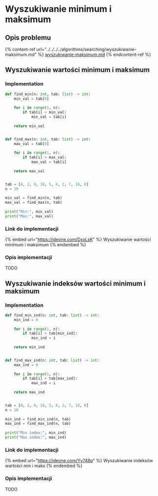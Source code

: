 # Wyszukiwanie minimum i maksimum

## Opis problemu

{% content-ref url="../../../../algorithms/searching/wyszukiwanie-maksimum.md" %}
[wyszukiwanie-maksimum.md](../../../../algorithms/searching/wyszukiwanie-maksimum.md)
{% endcontent-ref %}

## Wyszukiwanie wartości minimum i maksimum

### Implementation

```python
def find_min(n: int, tab: list) -> int:
    min_val = tab[0]
    
    for i in range(1, n):
        if tab[i] < min_val:
            min_val = tab[i]
    
    return min_val


def find_max(n: int, tab: list) -> int:
    max_val = tab[0]
    
    for i in range(1, n):
        if tab[i] > max_val:
            max_val = tab[i]
    
    return max_val


tab = [8, 2, 9, 10, 5, 4, 2, 7, 18, 0]
n = 10
    
min_val = find_min(n, tab)
max_val = find_max(n, tab)
    
print("Min:", min_val)
print("Max:", max_val)
```

### Link do implementacji

{% embed url="https://ideone.com/DxxLsK" %}
Wyszukiwanie wartości minimum i maksimum
{% endembed %}

### Opis implementacji

TODO

## Wyszukiwanie indeksów wartości minimum i maksimum

### Implementation

```python
def find_min_ind(n: int, tab: list) -> int:
    min_ind = 0
    
    for i in range(1, n):
        if tab[i] < tab[min_ind]:
            min_ind = i
    
    return min_ind


def find_max_ind(n: int, tab: list) -> int:
    max_ind = 0
    
    for i in range(1, n):
        if tab[i] > tab[max_ind]:
            max_ind = i
    
    return max_ind


tab = [8, 2, 9, 10, 5, 4, 2, 7, 18, 0]
n = 10
    
min_ind = find_min_ind(n, tab)
max_ind = find_max_ind(n, tab)
    
print("Min index:", min_ind)
print("Max index:", max_ind)
```

### Link do implementacji

{% embed url="https://ideone.com/Yy748p" %}
Wyszukiwanie indeksów wartości min i maks
{% endembed %}

### Opis implementacji

TODO
